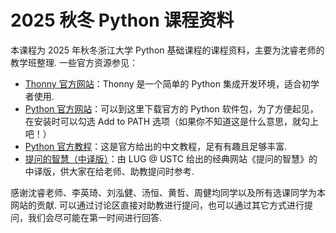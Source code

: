# 2025 秋冬 Python 课程资料

本课程为 2025 年秋冬浙江大学 Python 基础课程的课程资料，主要为沈睿老师的教学班整理. 一些官方资源参见：

- [Thonny 官方网站](https://thonny.org)：Thonny 是一个简单的 Python 集成开发环境，适合初学者使用.
- [Python 官方网站](https://www.python.org)：可以到这里下载官方的 Python 软件包，为了方便起见，在安装时可以勾选 Add to PATH 选项（如果你不知道这是什么意思，就勾上吧！）
- [Python 官方教程](https://docs.python.org/zh-cn/3/tutorial/index.html)：这是官方给出的中文教程，足有有趣且足够丰富.
- [提问的智慧（中译版）](https://lug.ustc.edu.cn/wiki/doc/smart-questions/)：由 LUG @ USTC 给出的经典网站《提问的智慧》的中译版，供大家在给老师、助教提问时参考.

感谢沈睿老师、李英琦、刘泓健、汤恒、黄哲、周健均同学以及所有选课同学为本网站的贡献. 可以通过讨论区直接对助教进行提问，也可以通过其它方式进行提问，我们会尽可能在第一时间进行回答.
